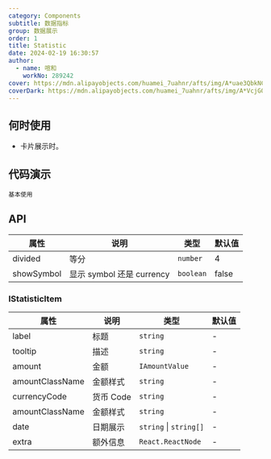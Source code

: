 ```yaml
---
category: Components
subtitle: 数据指标
group: 数据展示
order: 1
title: Statistic
date: 2024-02-19 16:30:57
author:
  - name: 喧和
    workNo: 289242
cover: https://mdn.alipayobjects.com/huamei_7uahnr/afts/img/A*uae3QbkNCm8AAAAAAAAAAAAADrJ8AQ/original
coverDark: https://mdn.alipayobjects.com/huamei_7uahnr/afts/img/A*VcjGQLSrYdcAAAAAAAAAAAAADrJ8AQ/original
---
```


## 何时使用

- 卡片展示时。

## 代码演示

<code src="./demo/simple.tsx">基本使用</code>

## API

| 属性       | 说明                      | 类型      | 默认值 |
| ---------- | ------------------------- | --------- | ------ |
| divided    | 等分                      | `number`  | 4      |
| showSymbol | 显示 symbol 还是 currency | `boolean` | false  |

### IStatisticItem

| 属性            | 说明      | 类型                   | 默认值 |
| --------------- | --------- | ---------------------- | ------ |
| label           | 标题      | `string`               | -      |
| tooltip         | 描述      | `string`               | -      |
| amount          | 金额      | `IAmountValue`         | -      |
| amountClassName | 金额样式  | `string`               | -      |
| currencyCode    | 货币 Code | `string`               | -      |
| amountClassName | 金额样式  | `string`               | -      |
| date            | 日期展示  | `string` \| `string[]` | -      |
| extra           | 额外信息  | `React.ReactNode`      | -      |
